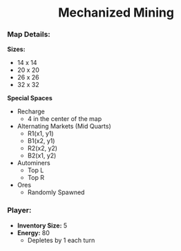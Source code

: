 <h1 align="center">Mechanized Mining</h1>

### Map Details:
**Sizes:**
- 14 x 14
- 20 x 20
- 26 x 26
- 32 x 32

**Special Spaces**
- Recharge
	- 4 in the center of the map
- Alternating Markets (Mid Quarts)
	- R1(x1, y1)
	- B1(x2, y1)
	- R2(x2, y2)
	- B2(x1, y2)
- Autominers
	- Top L
	- Top R
- Ores
	- Randomly Spawned

### Player:
- **Inventory Size:** 5
- **Energy:** 80
	- Depletes by 1 each turn

